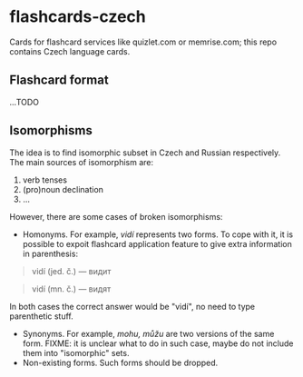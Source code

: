 # flashcards-czech
Cards for flashcard services like quizlet.com or memrise.com; this repo contains Czech language cards. 

## Flashcard format
...TODO

## Isomorphisms
The idea is to find isomorphic subset in Czech and Russian respectively. The main sources of isomorphism are:
 1. verb tenses
 2. (pro)noun declination
 3. ...

However, there are some cases of broken isomorphisms:
 * Homonyms. For example, _vidí_ represents two forms. To cope with it, it is possible to expoit flashcard application feature to give extra information in parenthesis:
> vidí (jed. č.) — видит

> vidí (mn. č.) — видят

In both cases the correct answer would be "vidí", no need to type parenthetic stuff.
 * Synonyms. For example, _mohu, můžu_ are two versions of the same form. FIXME: it is unclear what to do in such case, maybe do not include them into "isomorphic" sets.
 * Non-existing forms. Such forms should be dropped.
